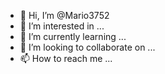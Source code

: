 - 👋 Hi, I’m @Mario3752
- 👀 I’m interested in ...
- 🌱 I’m currently learning ...
- 💞️ I’m looking to collaborate on ...
- 📫 How to reach me ...

<!---
Mario3752/Mario3752 is a ✨ special ✨ repository because its `README.md` (this file) appears on your GitHub profile.
You can click the Preview link to take a look at your changes.
-Go to the website https://www.touraine-eschool.fr click on https://ent.netocentre.fr/cas/login?service=https://www.touraine-eschool.fr/portail/Login&token=1f6a5655478c2f55c9c37207e46a6415 press https://educonnect.education.gouv.fr/idp/profile/SAML2/Redirect/SSO?execution=e2s1 press the student button identify yourself in the name of m.esposito43 and insert a password that is call Mumus@37 connect when you arrive on the site https://www.touraine-eschool.fr/portail/f/accueil/normal/render.uP press the 3 bars at the top left of the screen and press on the button https://0370022y.index-education.net/pronote/eleve.html?identifier=uk5JCKvgGbyjtqTY arrive on the site go to my notes and change the general average student
:20.00


